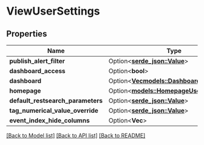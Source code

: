 # ViewUserSettings

## Properties

Name | Type | Description | Notes
------------ | ------------- | ------------- | -------------
**publish_alert_filter** | Option<[**serde_json::Value**](.md)> |  | [optional]
**dashboard_access** | Option<**bool**> |  | [optional]
**dashboard** | Option<[**Vec<models::DashboardUserSetting>**](DashboardUserSetting.md)> |  | [optional]
**homepage** | Option<[**models::HomepageUserSetting**](HomepageUserSetting.md)> |  | [optional]
**default_restsearch_parameters** | Option<[**serde_json::Value**](.md)> |  | [optional]
**tag_numerical_value_override** | Option<[**serde_json::Value**](.md)> |  | [optional]
**event_index_hide_columns** | Option<**Vec<String>**> |  | [optional]

[[Back to Model list]](../README.md#documentation-for-models) [[Back to API list]](../README.md#documentation-for-api-endpoints) [[Back to README]](../README.md)


